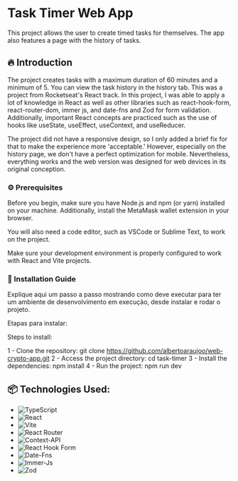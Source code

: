 # Task Timer Web App

This project allows the user to create timed tasks for themselves. The app also features a page with the history of tasks.

## 🔥 Introduction

The project creates tasks with a maximum duration of 60 minutes and a minimum of 5. You can view the task history in the history tab. This was a project from Rocketseat's React track. In this project, I was able to apply a lot of knowledge in React as well as other libraries such as react-hook-form, react-router-dom, immer js, and date-fns and Zod for form validation. Additionally, important React concepts are practiced such as the use of hooks like useState, useEffect, useContext, and useReducer.

The project did not have a responsive design, so I only added a brief fix for that to make the experience more 'acceptable.' However, especially on the history page, we don't have a perfect optimization for mobile. Nevertheless, everything works and the web version was designed for web devices in its original conception.

### ⚙️ Prerequisites

Before you begin, make sure you have Node.js and npm (or yarn) installed on your machine. Additionally, install the MetaMask wallet extension in your browser.

You will also need a code editor, such as VSCode or Sublime Text, to work on the project.

Make sure your development environment is properly configured to work with React and Vite projects.

### 🔨 Installation Guide

Explique aqui um passo a passo mostrando como deve executar para ter um ambiente de desenvolvimento em execução, desde instalar e rodar o projeto.

Etapas para instalar:

Steps to install:

1 - Clone the repository: git clone https://github.com/albertoaraujoo/web-crypto-app.git
2 - Access the project directory: cd task-timer 
3 - Install the dependencies: npm install
4 - Run the project: npm run dev

## 📦 Technologies Used:

- ![TypeScript](https://img.shields.io/badge/typescript-%23007ACC.svg?style=for-the-badge&logo=typescript&logoColor=white)
- ![React](https://img.shields.io/badge/react-%2320232a.svg?style=for-the-badge&logo=react&logoColor=%2361DAFB)
- ![Vite](https://img.shields.io/badge/vite-%23646CFF.svg?style=for-the-badge&logo=vite&logoColor=white)
- ![React Router](https://img.shields.io/badge/React_Router-CA4245?style=for-the-badge&logo=react-router&logoColor=white)
- ![Context-API](https://img.shields.io/badge/Context--Api-000000?style=for-the-badge&logo=react)
- ![React Hook Form](https://img.shields.io/badge/React%20Hook%20Form-%23EC5990.svg?style=for-the-badge&logo=reacthookform&logoColor=white)
- ![Date-Fns](https://img.shields.io/badge/datefns-770C56.svg?style=for-the-badge&logo=date-fns&logoColor=white)
- ![Immer-Js](https://img.shields.io/badge/Immer-00E7C3.svg?style=for-the-badge&logo=Immer&logoColor=white)
- ![Zod](https://img.shields.io/badge/Zod-3E67B1.svg?style=for-the-badge&logo=Zod&logoColor=white)
  

